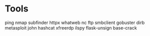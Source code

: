 # Tools

ping
nmap
subfinder
httpx
whatweb
nc
ftp
smbclient
gobuster
dirb
metasploit
john
hashcat
xfreerdp
ilspy
flask-unsign
base-crack

